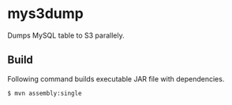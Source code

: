 # mys3dump

Dumps MySQL table to S3 parallely.

## Build

Following command builds executable JAR file with dependencies.
```
$ mvn assembly:single
```
